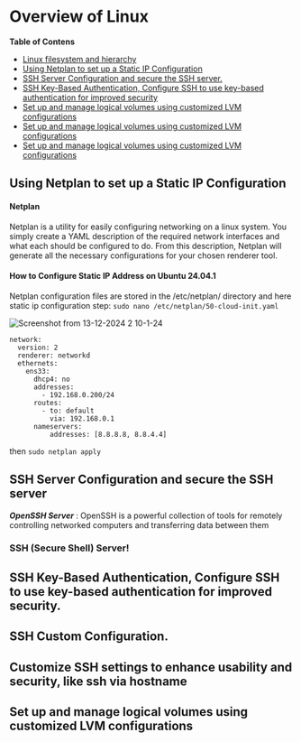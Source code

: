 # Overview of Linux
 
**Table of Contens**
- [Linux filesystem and hierarchy](all-notes/0-Linux-filesystem-and-hierarchy.md)
- [Using Netplan to set up a Static IP Configuration](#Using-Netplan-to-set-up-a-Static-IP-Configuration)
- [SSH Server Configuration and secure the SSH server.](#SSH-Server-Configuration-and-secure-the-SSH-server)
- [SSH Key-Based Authentication, Configure SSH to use key-based authentication for improved security](#SSH-Key-Based-Authentication,-Configure-SSH-to-use-key-based-authentication-for-improved-security)
- [Set up and manage logical volumes using customized LVM configurations](#Set-up-and-manage-logical-volumes-using-customized-LVM-configurations)
- [Set up and manage logical volumes using customized LVM configurations](#Set-up-and-manage-logical-volumes-using-customized-LVM-configurations)
- [Set up and manage logical volumes using customized LVM configurations](#Set-up-and-manage-logical-volumes-using-customized-LVM-configurations)

## Using Netplan to set up a Static IP Configuration
#### Netplan
 Netplan is a utility for easily configuring networking on a linux system. You simply create a YAML description of the required network interfaces and what each should be configured to do. From this description, Netplan will generate all the necessary configurations for your chosen renderer tool.
#### How to Configure Static IP Address on Ubuntu 24.04.1
Netplan configuration files are stored in the /etc/netplan/ directory and here static ip configuration step:
`sudo nano /etc/netplan/50-cloud-init.yaml`

![Screenshot from 13-12-2024 2 10-1-24](https://i.ibb.co.com/ZWBTZJc/command-for-into-netplan.png)
```shell
network:
  version: 2
  renderer: networkd
  ethernets:
    ens33:
      dhcp4: no
      addresses:
        - 192.168.0.200/24
      routes:
        - to: default
          via: 192.168.0.1
      nameservers:
          addresses: [8.8.8.8, 8.8.4.4]
```

then `sudo netplan apply`

## SSH Server Configuration and secure the SSH server
 ***OpenSSH Server*** : OpenSSH is a powerful collection of tools for remotely controlling networked computers and transferring data between them 
### SSH (Secure Shell) Server!

## SSH Key-Based Authentication, Configure SSH to use key-based authentication for improved security.

## SSH Custom Configuration.

## Customize SSH settings to enhance usability and security, like ssh via hostname

## Set up and manage logical volumes using customized LVM configurations

 
